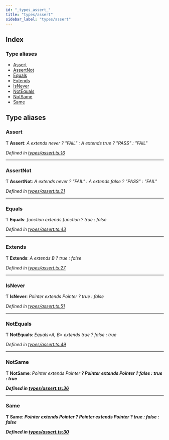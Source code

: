```yaml
---
id: "_types_assert_"
title: "types/assert"
sidebar_label: "types/assert"
---
```


## Index

### Type aliases

* [Assert](_types_assert_.md#assert)
* [AssertNot](_types_assert_.md#assertnot)
* [Equals](_types_assert_.md#equals)
* [Extends](_types_assert_.md#extends)
* [IsNever](_types_assert_.md#isnever)
* [NotEquals](_types_assert_.md#notequals)
* [NotSame](_types_assert_.md#notsame)
* [Same](_types_assert_.md#same)

## Type aliases

###  Assert

Ƭ **Assert**: *A extends never ? "FAIL" : A extends true ? "PASS" : "FAIL"*

*Defined in [types/assert.ts:16](https://github.com/fponticelli/tempo/blob/master/std/src/types/assert.ts#L16)*

___

###  AssertNot

Ƭ **AssertNot**: *A extends never ? "FAIL" : A extends false ? "PASS" : "FAIL"*

*Defined in [types/assert.ts:21](https://github.com/fponticelli/tempo/blob/master/std/src/types/assert.ts#L21)*

___

###  Equals

Ƭ **Equals**: *function extends function ? true : false*

*Defined in [types/assert.ts:43](https://github.com/fponticelli/tempo/blob/master/std/src/types/assert.ts#L43)*

___

###  Extends

Ƭ **Extends**: *A extends B ? true : false*

*Defined in [types/assert.ts:27](https://github.com/fponticelli/tempo/blob/master/std/src/types/assert.ts#L27)*

___

###  IsNever

Ƭ **IsNever**: *Pointer<T> extends Pointer<never> ? true : false*

*Defined in [types/assert.ts:51](https://github.com/fponticelli/tempo/blob/master/std/src/types/assert.ts#L51)*

___

###  NotEquals

Ƭ **NotEquals**: *Equals<A, B> extends true ? false : true*

*Defined in [types/assert.ts:49](https://github.com/fponticelli/tempo/blob/master/std/src/types/assert.ts#L49)*

___

###  NotSame

Ƭ **NotSame**: *Pointer<A> extends Pointer<B> ? Pointer<B> extends Pointer<A> ? false : true : true*

*Defined in [types/assert.ts:36](https://github.com/fponticelli/tempo/blob/master/std/src/types/assert.ts#L36)*

___

###  Same

Ƭ **Same**: *Pointer<A> extends Pointer<B> ? Pointer<B> extends Pointer<A> ? true : false : false*

*Defined in [types/assert.ts:30](https://github.com/fponticelli/tempo/blob/master/std/src/types/assert.ts#L30)*
